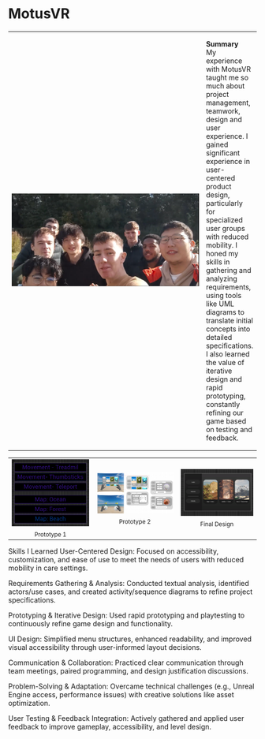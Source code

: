 # MotusVR
<table>
  <tr>
    <td width="500">
      <img src="MOTUSVR/groupphoto.png" alt="MOTUSVR/groupphoto.png" width="500" />
    </td>
    <td>
      <p>
        <strong>Summary</strong><br>
        My experience with MotusVR taught me so much about project management, teamwork, design and user experience. I gained significant experience in user-centered product design, particularly for specialized user groups with reduced mobility. I honed my skills in gathering and analyzing requirements, using tools like UML diagrams to translate initial concepts into detailed specifications. I also learned the value of iterative design and rapid prototyping, constantly refining our game based on testing and feedback.
      </p>
    </td>
  </tr>
</table>

<table>
  <tr>
    <td align="center">
      <img src="MOTUSVR/Menu-Figma3.png" alt="Prototype 1" width="333"/><br>
      <sub>Prototype 1</sub>
    </td>
    <td align="center">
      <img src="MOTUSVR/Menu-figma2.png" alt="Prototype 2" width="333"/><br>
      <sub>Prototype 2</sub>
    </td>
    <td align="center">
      <img src="MOTUSVR/Menu-figma.png" alt="Final Design" width="333"/><br>
      <sub>Final Design</sub>
    </td>
  </tr>
</table>



Skills I Learned
User-Centered Design: Focused on accessibility, customization, and ease of use to meet the needs of users with reduced mobility in care settings.

Requirements Gathering & Analysis: Conducted textual analysis, identified actors/use cases, and created activity/sequence diagrams to refine project specifications.

Prototyping & Iterative Design: Used rapid prototyping and playtesting to continuously refine game design and functionality.

UI Design: Simplified menu structures, enhanced readability, and improved visual accessibility through user-informed layout decisions.

Communication & Collaboration: Practiced clear communication through team meetings, paired programming, and design justification discussions.

Problem-Solving & Adaptation: Overcame technical challenges (e.g., Unreal Engine access, performance issues) with creative solutions like asset optimization.

User Testing & Feedback Integration: Actively gathered and applied user feedback to improve gameplay, accessibility, and level design.
